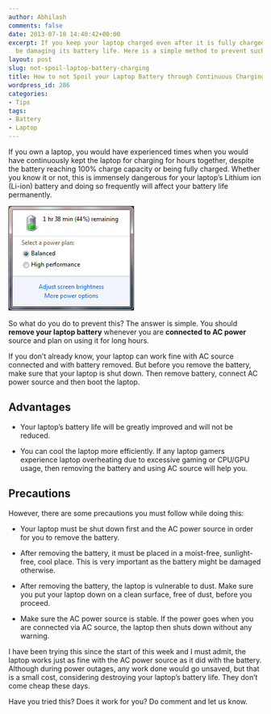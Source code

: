 ```yaml
---
author: Abhilash
comments: false
date: 2013-07-10 14:40:42+00:00
excerpt: If you keep your laptop charged even after it is fully charged, you could
  be damaging its battery life. Here is a simple method to prevent such occurrences.
layout: post
slug: not-spoil-laptop-battery-charging
title: How to not Spoil your Laptop Battery through Continuous Charging
wordpress_id: 286
categories:
- Tips
tags:
- Battery
- Laptop
---
```


If you own a laptop, you would have experienced times when you would have continuously kept the laptop for charging for hours together, despite the battery reaching 100% charge capacity or being fully charged. Whether you know it or not, this is immensely dangerous for your laptop’s Lithium ion (Li-ion) battery and doing so frequently will affect your battery life permanently.

[![battery-power](images/battery-power_thumb.png)](http://img.techcovered.org/tc/battery-power.png)

So what do you do to prevent this? The answer is simple. You should **remove your laptop battery** whenever you are **connected to AC power** source and plan on using it for long hours.

If you don’t already know, your laptop can work fine with AC source connected and with battery removed. But before you remove the battery, make sure that your laptop is shut down. Then remove battery, connect AC power source and then boot the laptop.


## Advantages





	
  * Your laptop’s battery life will be greatly improved and will not be reduced.

	
  * You can cool the laptop more efficiently. If any laptop gamers experience laptop overheating due to excessive gaming or CPU/GPU usage, then removing the battery and using AC source will help you.




## Precautions


However, there are some precautions you must follow while doing this:



	
  * Your laptop must be shut down first and the AC power source in order for you to remove the battery.

	
  * After removing the battery, it must be placed in a moist-free, sunlight-free, cool place. This is very important as the battery might be damaged otherwise.

	
  * After removing the battery, the laptop is vulnerable to dust. Make sure you put your laptop down on a clean surface, free of dust, before you proceed.

	
  * Make sure the AC power source is stable. If the power goes when you are connected via AC source, the laptop then shuts down without any warning.


I have been trying this since the start of this week and I must admit, the laptop works just as fine with the AC power source as it did with the battery. Although during power outages, any work done would go unsaved, but that is a small cost, considering destroying your laptop’s battery life. They don’t come cheap these days.

Have you tried this? Does it work for you? Do comment and let us know.
